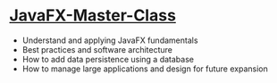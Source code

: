 # [JavaFX-Master-Class](https://www.udemy.com/course/javafx-master-class-create-a-banking-application-2022/)
- Understand and applying JavaFX fundamentals
- Best practices and software architecture
- How to add data persistence using a database
- How to manage large applications and design for future expansion
